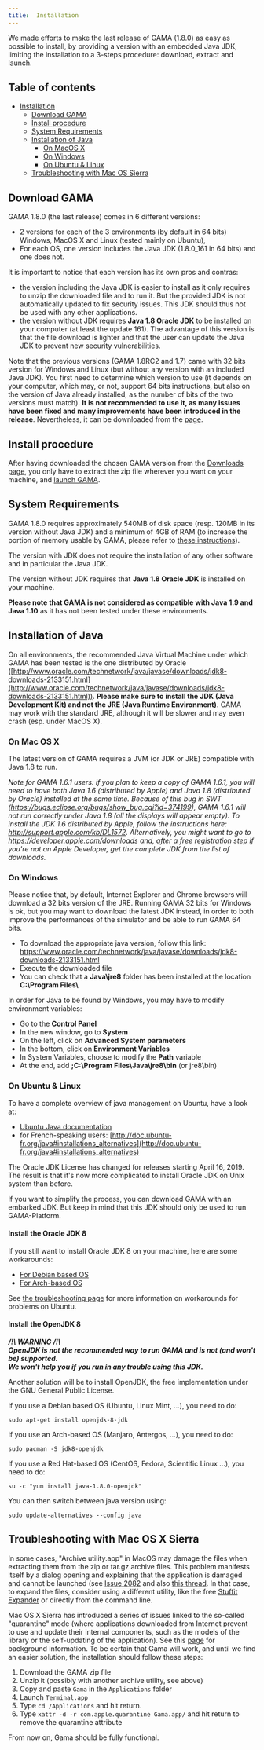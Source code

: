 ```yaml
---
title:  Installation
---
```



We made efforts to make the last release of GAMA (1.8.0) as easy as possible to install, by providing a version with an embedded Java JDK, limiting the installation to a 3-steps procedure: download, extract and launch.


## Table of contents 

* [Installation](#installation)
  * [Download GAMA](#download-gama)
  * [Install procedure](#install-procedure)
  * [System Requirements](#system-requirements)
  * [Installation of Java](#installation-of-java)
    * [On MacOS X](#on-macos-x)
    * [On Windows](#on-windows-7--8-64-bits)
    * [On Ubuntu & Linux](#on-ubuntu--linux)
  * [Troubleshooting with Mac OS Sierra](#troubleshooting-with-mac-os-sierra)


## Download GAMA

GAMA 1.8.0 (the last release) comes in 6 different versions:

* 2 versions for each of the 3 environments (by default in 64 bits) Windows, MacOS X and Linux (tested mainly on Ubuntu),
* For each OS, one version includes the Java JDK (1.8.0_161 in 64 bits) and one does not.


It is important to notice that each version has its own pros and contras:

* the version including the Java JDK is easier to install as it only requires to unzip the downloaded file and to run it. But the provided JDK is not automatically updated to fix security issues. This JDK should thus not be used with any other applications.
* the version without JDK requires **Java 1.8 Oracle JDK** to be installed on your computer (at least the update 161). The advantage of this version is that the file download is lighter and that the user can update the Java JDK to prevent new security vulnerabilities.

Note that the previous versions (GAMA 1.8RC2 and 1.7) came with 32 bits version for Windows and Linux (but without any version with an included Java JDK). You first need to determine which version to use (it depends on your computer, which may, or not, support 64 bits instructions, but also on the version of Java already installed, as the number of bits of the two versions must match). **It is not recommended to use it, as many issues have been fixed and many improvements have been introduced in the release**. Nevertheless, it can be downloaded from the [page](https://github.com/gama-platform/gama/releases/tag/v1.8-rc2).

## Install procedure

After having downloaded the chosen GAMA version from the [Downloads page](https://gama-platform.github.io/download), you only have to extract the zip file wherever you want on your machine, and [launch GAMA](Launching).


## System Requirements

GAMA 1.8.0 requires approximately 540MB of disk space (resp. 120MB in its version without Java JDK) and a minimum of 4GB of RAM (to increase the portion of memory usable by GAMA, please refer to [these instructions](Troubleshooting#Memory_problems)). 

The version with JDK does not require the installation of any other software and in particular the Java JDK.

The version without JDK requires that **Java 1.8 Oracle JDK** is installed on your machine.

**Please note that GAMA is not considered as compatible with Java 1.9 and Java 1.10** as it has not been tested under these environments.


## Installation of Java

On all environments, the recommended Java Virtual Machine under which GAMA has been tested is the one distributed by Oracle ([http://www.oracle.com/technetwork/java/javase/downloads/jdk8-downloads-2133151.html](http://www.oracle.com/technetwork/java/javase/downloads/jdk8-downloads-2133151.html)). 
**Please make sure to install the JDK (Java Development Kit) and not the JRE (Java Runtime Environment)**.
GAMA may work with the standard JRE, although it will be slower and may even crash (esp. under MacOS X).

### On Mac OS X
The latest version of GAMA requires a JVM (or JDK or JRE) compatible with Java 1.8 to run. 

_Note for GAMA 1.6.1 users: if you plan to keep a copy of GAMA 1.6.1, you will need to have both Java 1.6 (distributed by Apple) and Java 1.8 (distributed by Oracle) installed at the same time. Because of this bug in SWT (https://bugs.eclipse.org/bugs/show_bug.cgi?id=374199), GAMA 1.6.1 will not run correctly under Java 1.8 (all the displays will appear empty). To install the JDK 1.6 distributed by Apple, follow the instructions here: http://support.apple.com/kb/DL1572. Alternatively, you might want to go to https://developer.apple.com/downloads and, after a free registration step if you're not an Apple Developer, get the complete JDK from the list of downloads._

### On Windows
Please notice that, by default, Internet Explorer and Chrome browsers will download a 32 bits version of the JRE. Running GAMA 32 bits for Windows is ok, but you may want to download the latest JDK instead, in order to both improve the performances of the simulator and be able to run GAMA 64 bits.

  * To download the appropriate java version, follow this link: https://www.oracle.com/technetwork/java/javase/downloads/jdk8-downloads-2133151.html
  * Execute the downloaded file
  * You can check that a **Java\\jre8** folder has been installed at the location **C:\\Program Files\\**

In order for Java to be found by Windows, you may have to modify environment variables:

  * Go to the **Control Panel**
  * In the new window, go to **System**
  * On the left, click on **Advanced System parameters**
  * In the bottom, click on **Environment Variables**
  * In System Variables, choose to modify the **Path** variable
  * At the end, add **;C:\\Program Files\\Java\\jre8\\bin** (or jre8\\bin)

### On Ubuntu & Linux

To have a complete overview of java management on Ubuntu, have a look at:

  * [Ubuntu Java documentation](https://help.ubuntu.com/community/Java)
  * for French-speaking users: [http://doc.ubuntu-fr.org/java#installations_alternatives](http://doc.ubuntu-fr.org/java#installations_alternatives)

The Oracle JDK License has changed for releases starting April 16, 2019. The result is that it's now more complicated to install Oracle JDK on Unix system than before.

If you want to simplify the process, you can download GAMA with an embarked JDK. But keep in mind that this JDK should only be used to run GAMA-Platform.

#### Install the Oracle JDK 8

If you still want to install Oracle JDK 8 on your machine, here are some workarounds:
  * [For Debian based OS](https://askubuntu.com/questions/1136401/how-to-install-oracle-java-8-on-ubuntu-19-04)
  * [For Arch-based OS](https://aur.archlinux.org/packages/jdk8)

See [the troubleshooting page](Troubleshooting#on-ubuntu--linux-systems) for more information on workarounds for problems on Ubuntu.

#### Install the OpenJDK 8

***/!\ WARNING /!\\\
OpenJDK is not the recommended way to run GAMA and is not (and won't be) supported.\
We won't help you if you run in any trouble using this JDK.***

Another solution will be to install OpenJDK, the free implementation under the GNU General Public License.

If you use a Debian based OS (Ubuntu, Linux Mint,  ...), you need to do:
```
sudo apt-get install openjdk-8-jdk
```

If you use an Arch-based OS (Manjaro, Antergos, ...), you need to do:
```
sudo pacman -S jdk8-openjdk
```

If you use a Red Hat-based OS (CentOS, Fedora, Scientific Linux ...), you need to do:
```
su -c "yum install java-1.8.0-openjdk"
```

You can then switch between java version using:
```
sudo update-alternatives --config java
```

## Troubleshooting with Mac OS X Sierra

In some cases, "Archive utility.app" in MacOS may damage the files when extracting them from the zip or tar.gz archive files. This problem manifests itself by a dialog opening and explaining that the application is damaged and cannot be launched (see [Issue 2082](https://github.com/gama-platform/gama/issues/2082#issuecomment-271812519) and also [this thread](https://bugs.eclipse.org/bugs/show_bug.cgi?id=398450#c17). In that case, to expand the files, consider using a different utility, like the free [Stuffit Expander](http://my.smithmicro.com/stuffit-expander-mac.html) or directly from the command line. 

Mac OS X Sierra has introduced a series of issues linked to the so-called "quarantine" mode (where applications downloaded from Internet prevent to use and update their internal components, such as the models of the library or the self-updating of the application). See this [page](http://lapcatsoftware.com/articles/app-translocation.html) for background information. To be certain that Gama will work, and until we find an easier solution, the installation should follow these steps:

1. Download the GAMA zip file
2. Unzip it (possibly with another archive utility, see above)
3. Copy and paste `Gama` in the `Applications` folder
4. Launch `Terminal.app`
5. Type `cd /Applications` and hit return.
6. Type `xattr -d -r com.apple.quarantine Gama.app/` and hit return to remove the quarantine attribute

From now on, Gama should be fully functional.
